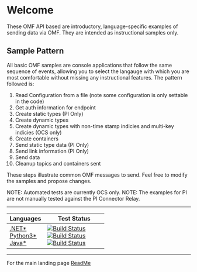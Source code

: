 Welcome
========

These OMF API based are introductory, language-specific examples of sending data via OMF. They are intended as instructional samples only.

Sample Pattern
--------------

All basic OMF samples are console applications that follow the same sequence of events, allowing you to select the langauge with which you are most comfortable without missing any instructional features. The pattern followed is:

1.  Read Configuration from a file (note some configuration is only settable in the code)
2.  Get auth information for endpoint
3.  Create static types (PI Only)
4.  Create dynamic types
5.  Create dynamic types with non-time stamp indicies and multi-key indicies (OCS only)
6.  Create containers
7.  Send static type data (PI Only)
8.  Send link information (PI Only)
9.  Send data 
10.  Cleanup topics and containers sent

These steps illustrate common OMF messages to send.  Feel free to modify the samples and propose changes.

NOTE: Automated tests are currently OCS only.
NOTE: The examples for PI are not manually tested against the PI Connector Relay.  


---------

|Languages|&nbsp;&nbsp;&nbsp;&nbsp;&nbsp;&nbsp;&nbsp;Test&nbsp;Status&nbsp;&nbsp;&nbsp;&nbsp;&nbsp;&nbsp;&nbsp;
------|------------
  <a href="OMF_API/">.NET*</a><br /><a href="Python3/">Python3*</a><br /><a href="Java/">Java*</a> | [![Build Status](https://osisoft.visualstudio.com/Engineering%20Incubation/_apis/build/status/OSIsoft_OCS_Samples-CI?branchName=master&jobName=OMF_APIDotNet)](https://osisoft.visualstudio.com/Engineering%20Incubation/_build/latest?definitionId=4334&branchName=master) <br />[![Build Status](https://osisoft.visualstudio.com/Engineering%20Incubation/_apis/build/status/OSIsoft_OCS_Samples-CI?branchName=master&jobName=OMF_APIPy)](https://osisoft.visualstudio.com/Engineering%20Incubation/_build/latest?definitionId=4334&branchName=master)<br />[![Build Status](https://osisoft.visualstudio.com/Engineering%20Incubation/_apis/build/status/OSIsoft_OCS_Samples-CI?branchName=master&jobName=OMF_JavaPy)](https://osisoft.visualstudio.com/Engineering%20Incubation/_build/latest?definitionId=4334&branchName=master)

----------

For the main landing page [ReadMe](https://github.com/osisoft/OCS-Samples)